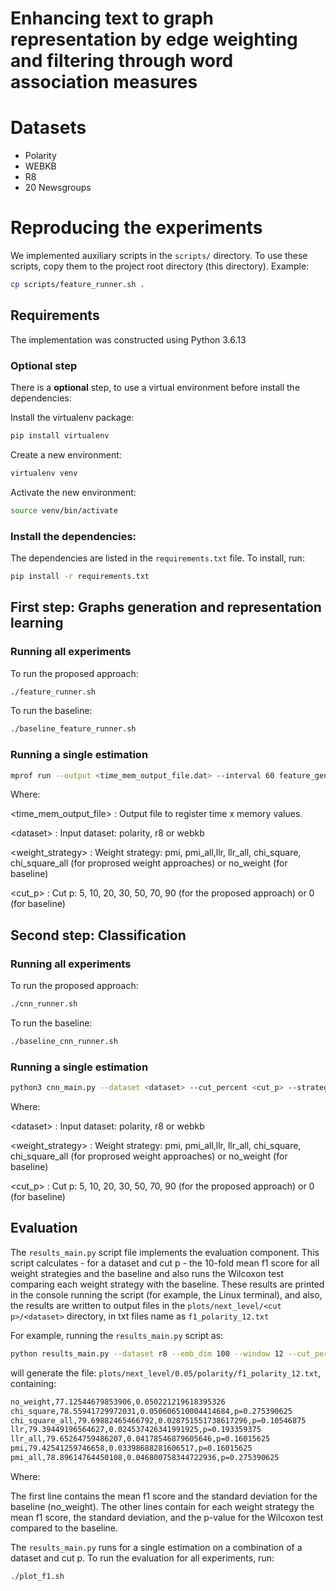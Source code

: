 # Enhancing text to graph representation by edge weighting and filtering through word association measures


# Datasets
- Polarity
- WEBKB
- R8
- 20 Newsgroups

# Reproducing the experiments

We implemented auxiliary scripts in the `scripts/` directory. To use these scripts, copy them to the project root directory (this directory). Example:

```sh
cp scripts/feature_runner.sh .
```

## Requirements

The implementation was constructed using Python 3.6.13

### Optional step

There is a **optional** step, to use a virtual environment before install the dependencies:

Install the virtualenv package:

```sh
pip install virtualenv
```

Create a new environment:

```sh
virtualenv venv
```

Activate the new environment:

```sh
source venv/bin/activate
```

### Install the dependencies:

The dependencies are listed in the `requirements.txt` file. To install, run:


```sh
pip install -r requirements.txt
```


## First step: Graphs generation and representation learning

### Running all experiments

To run the proposed approach:

```sh
./feature_runner.sh
```
To run the baseline:

```sh
./baseline_feature_runner.sh
```

### Running a single estimation

```sh
mprof run --output <time_mem_output_file.dat> --interval 60 feature_generator.py --dataset <dataset> --strategy <weight_strategy> --window 12 --emb_dim 100  --cut_percent <cut_p>
```

Where:

\<time_mem_output_file> : Output file to register time x memory values.

\<dataset>              : Input dataset: polarity, r8 or webkb

\<weight_strategy>      : Weight strategy: pmi, pmi_all,llr, llr_all, chi_square, chi_square_all (for proprosed weight approaches) or no_weight (for baseline)

\<cut_p>          : Cut p: 5, 10, 20, 30, 50, 70, 90 (for the proposed approach) or 0 (for baseline)


## Second step: Classification

### Running all experiments

To run the proposed approach:


```sh
./cnn_runner.sh
```


To run the baseline:


```sh
./baseline_cnn_runner.sh
```

### Running a single estimation

```sh
python3 cnn_main.py --dataset <dataset> --cut_percent <cut_p> --strategy <weight_strategy> --window 12 --emb_dim 100
```

Where:

\<dataset>              : Input dataset: polarity, r8 or webkb

\<weight_strategy>      : Weight strategy: pmi, pmi_all,llr, llr_all, chi_square, chi_square_all (for proprosed weight approaches) or no_weight (for baseline)

\<cut_p>          : Cut p: 5, 10, 20, 30, 50, 70, 90 (for the proposed approach) or 0 (for baseline)


## Evaluation

The `results_main.py` script file implements the evaluation component. This script calculates - for a dataset and cut p - the 10-fold mean f1 score for all weight strategies and the baseline and also runs the Wilcoxon test comparing each weight strategy with the baseline. These results are printed in the console running the script (for example, the Linux terminal), and also, the results are written to output files in the `plots/next_level/<cut p>/<dataset>` directory, in txt files name as `f1_polarity_12.txt`

For example, running the `results_main.py` script as:

```sh
python results_main.py --dataset r8 --emb_dim 100 --window 12 --cut_percent 50
```

will generate the file: `plots/next_level/0.05/polarity/f1_polarity_12.txt`, containing:


```txt
no_weight,77.12544679853906,0.050221219618395326
chi_square,78.55941729972031,0.050606510004414684,p=0.275390625
chi_square_all,79.69882465466792,0.028751551738617296,p=0.10546875
llr,79.39449196564627,0.024537426341991925,p=0.193359375
llr_all,79.65264759486207,0.04178546879605646,p=0.16015625
pmi,79.42541259746658,0.03398688281606517,p=0.16015625
pmi_all,78.89614764450108,0.046800758344722936,p=0.275390625
```


Where:

The first line contains the mean f1 score and the standard deviation for the baseline (no_weight). The other lines contain for each weight strategy the mean f1 score, the standard deviation, and the p-value for the Wilcoxon test compared to the baseline.

The `results_main.py` runs for a single estimation on a combination of a dataset and cut p. To run the evaluation for all experiments, run:


```sh
./plot_f1.sh
```

